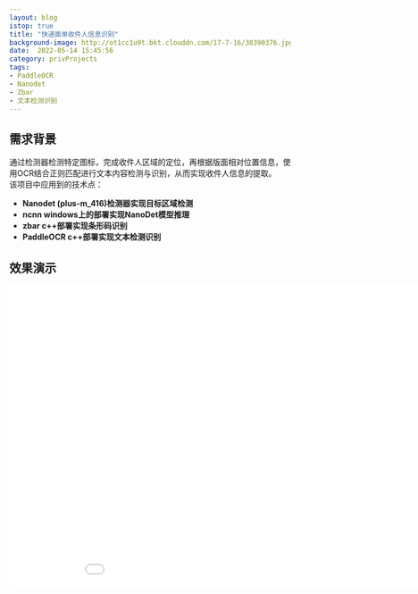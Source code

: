 ```yaml
---
layout: blog
istop: true
title: "快递面单收件人信息识别"
background-image: http://ot1cc1u9t.bkt.clouddn.com/17-7-16/38390376.jpg
date:  2022-05-14 15:45:56
category: privProjects
tags:
- PaddleOCR
- Nanodet
- Zbar
- 文本检测识别
---
```


## 需求背景
通过检测器检测特定图标，完成收件人区域的定位，再根据版面相对位置信息，使用OCR结合正则匹配进行文本内容检测与识别，从而实现收件人信息的提取。  
该项目中应用到的技术点：  
- **Nanodet (plus-m_416)检测器实现目标区域检测**
- **ncnn windows上的部署实现NanoDet模型推理**
- **zbar c++部署实现条形码识别**
- **PaddleOCR c++部署实现文本检测识别**

## 效果演示
<iframe width="960"  height="540" src="//player.bilibili.com/player.html?aid=896572267&bvid=BV1WA4y1f799&cid=721087240&page=1" scrolling="no" border="0" frameborder="no" framespacing="0" allowfullscreen="true" />